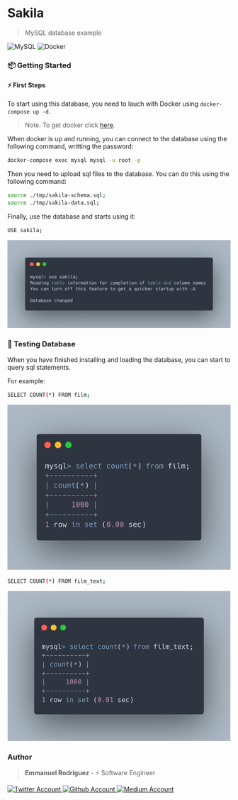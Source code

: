 # Sakila

> MySQL database example

![MySQL](https://img.shields.io/badge/v8.X-ECEFF4?style=for-the-badge&logo=MySQL)
![Docker](https://img.shields.io/badge/supported-A7C9E6?style=for-the-badge&logo=Docker)

### 📦 Getting Started

#### ⚡️ First Steps

To start using this database, you need to lauch with Docker using `docker-compose up -d`.

> Note. To get docker click [here](https://www.docker.com/products/docker-desktop/).

When docker is up and running, you can connect to the database using the following command, writting the password:

```bash
docker-compose exec mysql mysql -u root -p
```

Then you need to upload sql files to the database. You can do this using the following command:

```bash
source ./tmp/sakila-schema.sql;
source ./tmp/sakila-data.sql;
```

Finally, use the database and starts using it:

```bash
USE sakila;
```

<img src="./project/assets/use.png" alt="Use" />

### 🚧 Testing Database

When you have finished installing and loading the database, you can start to query sql statements.

For example:

```bash
SELECT COUNT(*) FROM film;
```

<img src="./project/assets/count-film.png" alt="Count Film" />

```bash
SELECT COUNT(*) FROM film_text;
```

<img src="./project/assets/count-film-text.png" alt="Count Film Text" />

### Author

> **Emmanuel Rodriguez** - ⚡️ Software Engineer

<div>
  <a href="https://twitter.com/roremDev">
  	<img src="https://img.shields.io/badge/Twitter-ECEFF4?style=for-the-badge&logo=Twitter" alt="Twitter Account" />
  </a>
    <a href="https://github.com/roremdev">
  	<img src="https://img.shields.io/badge/GitHub-ECEFF4?style=for-the-badge&logo=GitHub&logoColor=2E3440" alt="Github Account" />
  </a>
    <a href="https://medium.com/@roremDev">
  	<img src="https://img.shields.io/badge/Medium-ECEFF4?style=for-the-badge&logo=Medium&logoColor=2E3440" alt="Medium Account" />
  </a>
</div>
